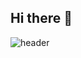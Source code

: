 ## Hi there 👋

![header](https://capsule-render.vercel.app/api?type=waving&color=gradient&height=250&section=header&text=SOKURI_CODE&fontSize=90)
